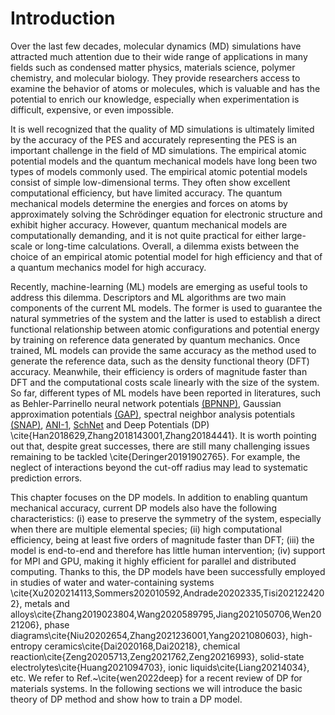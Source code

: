 # Introduction

Over the last few decades, molecular dynamics (MD) simulations have attracted much attention due to their wide range of applications in many fields such as condensed matter physics, materials science, polymer chemistry, and molecular biology. They provide researchers access to examine the behavior of atoms or molecules, which is valuable and has the potential to enrich our knowledge, especially when experimentation is difficult, expensive, or even impossible.

It is well recognized that the quality of MD simulations is ultimately limited by the accuracy of the PES and accurately representing the PES is an important challenge in the field of MD simulations. The empirical atomic potential models and the quantum mechanical models have long been two types of models commonly used. The empirical atomic potential models consist of simple low-dimensional terms. They often show excellent computational efficiency, but have limited accuracy. The quantum mechanical models determine the energies and forces on atoms by approximately solving the Schrödinger equation for electronic structure and exhibit higher accuracy. However, quantum mechanical models are computationally demanding, and it is not quite practical for either large-scale or long-time calculations. Overall, a dilemma exists between the choice of an empirical atomic potential model for high efficiency and that of a quantum mechanics model for high accuracy.

Recently, machine-learning (ML) models are emerging as useful tools to address this dilemma. Descriptors and ML algorithms are two main components of the current ML models. The former is used to guarantee the natural symmetries of the system and the latter is used to establish a direct functional relationship between atomic configurations and potential energy by training on reference data generated by quantum mechanics. Once trained, ML models can provide the same accuracy as the method used to generate the reference data, such as the density functional theory (DFT)  accuracy. Meanwhile, their efficiency is orders of magnitude faster than DFT and the computational costs scale linearly with the size of the system. So far, different types of ML models have been reported in literatures, such as Behler-Parrinello neural network potentials [(BPNNP)](https://doi.org/10.1103/PhysRevLett.98.146401), Gaussian approximation potentials [(GAP)](https://doi.org/10.1103/PhysRevLett.104.136403), spectral neighbor analysis potentials [(SNAP)](https://doi.org/10.1007/978-3-319-07518-1_2), [ANI-1](https://doi.org/10.1039/C6SC05720A), [SchNet](https://dl.acm.org/doi/10.5555/3294771.3294866) and Deep Potentials (DP) \cite{Han2018629,Zhang2018143001,Zhang20184441}. It is worth pointing out that, despite great successes, there are still many challenging issues remaining to be tackled \cite{Deringer20191902765}. For example, the neglect of interactions beyond the cut-off radius may lead to systematic prediction errors.

This chapter focuses on the DP models. In addition to enabling quantum mechanical accuracy, current DP models also have the following characteristics: (i) ease to preserve the symmetry of the system, especially when there are multiple elemental species; (ii) high computational efficiency, being at least five orders of magnitude faster than DFT; (iii) the model is end-to-end and therefore has little human intervention; (iv) support for MPI and GPU, making it highly efficient for parallel and distributed computing. Thanks to this, the DP models have been successfully employed in studies of water and water-containing systems \cite{Xu2020214113,Sommers202010592,Andrade20202335,Tisi2021224202}, metals and alloys\cite{Zhang2019023804,Wang2020589795,Jiang2021050706,Wen2021206}, phase diagrams\cite{Niu20202654,Zhang2021236001,Yang2021080603}, high-entropy ceramics\cite{Dai2020168,Dai20218}, chemical reaction\cite{Zeng20205713,Zeng2021762,Zeng20216993}, solid-state electrolytes\cite{Huang2021094703}, ionic liquids\cite{Liang20214034}, etc. 
We refer to Ref.~\cite{wen2022deep} for a recent review of DP for materials systems.
In the following sections we will introduce the basic theory of DP method and show how to train a DP model.
